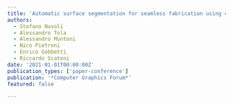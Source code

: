 ```yaml
---
title: 'Automatic surface segmentation for seamless fabrication using 4-axis milling machines'
authors:
  - Stefano Nuvoli
  - Alessandro Tola
  - Alessandro Muntoni
  - Nico Pietroni
  - Enrico Gobbetti
  - Riccardo Scateni
date: '2021-01-01T00:00:00Z'
publication_types: ['paper-conference']
publication: '*Computer Graphics Forum*'
featured: false

---
```

